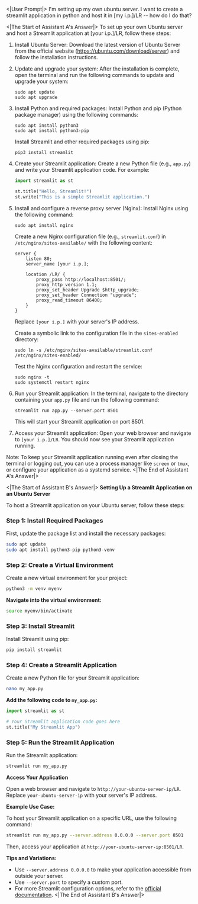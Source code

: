 <|User Prompt|>
I'm setting up my own ubuntu server. I want to create a streamlit application in python and host it in [my i.p.]/LR -- how do I do that?

<|The Start of Assistant A's Answer|>
To set up your own Ubuntu server and host a Streamlit application at [your i.p.]/LR, follow these steps:

1. Install Ubuntu Server:
   Download the latest version of Ubuntu Server from the official website (https://ubuntu.com/download/server) and follow the installation instructions.

2. Update and upgrade your system:
   After the installation is complete, open the terminal and run the following commands to update and upgrade your system:
   ```
   sudo apt update
   sudo apt upgrade
   ```

3. Install Python and required packages:
   Install Python and pip (Python package manager) using the following commands:
   ```
   sudo apt install python3
   sudo apt install python3-pip
   ```
   Install Streamlit and other required packages using pip:
   ```
   pip3 install streamlit
   ```

4. Create your Streamlit application:
   Create a new Python file (e.g., `app.py`) and write your Streamlit application code. For example:
   ```python
   import streamlit as st

   st.title("Hello, Streamlit!")
   st.write("This is a simple Streamlit application.")
   ```

5. Install and configure a reverse proxy server (Nginx):
   Install Nginx using the following command:
   ```
   sudo apt install nginx
   ```
   Create a new Nginx configuration file (e.g., `streamlit.conf`) in `/etc/nginx/sites-available/` with the following content:
   ```
   server {
       listen 80;
       server_name [your i.p.];

       location /LR/ {
           proxy_pass http://localhost:8501/;
           proxy_http_version 1.1;
           proxy_set_header Upgrade $http_upgrade;
           proxy_set_header Connection "upgrade";
           proxy_read_timeout 86400;
       }
   }
   ```
   Replace `[your i.p.]` with your server's IP address.

   Create a symbolic link to the configuration file in the `sites-enabled` directory:
   ```
   sudo ln -s /etc/nginx/sites-available/streamlit.conf /etc/nginx/sites-enabled/
   ```

   Test the Nginx configuration and restart the service:
   ```
   sudo nginx -t
   sudo systemctl restart nginx
   ```

6. Run your Streamlit application:
   In the terminal, navigate to the directory containing your `app.py` file and run the following command:
   ```
   streamlit run app.py --server.port 8501
   ```
   This will start your Streamlit application on port 8501.

7. Access your Streamlit application:
   Open your web browser and navigate to `[your i.p.]/LR`. You should now see your Streamlit application running.

Note: To keep your Streamlit application running even after closing the terminal or logging out, you can use a process manager like `screen` or `tmux`, or configure your application as a systemd service.
<|The End of Assistant A's Answer|>

<|The Start of Assistant B's Answer|>
**Setting Up a Streamlit Application on an Ubuntu Server**

To host a Streamlit application on your Ubuntu server, follow these steps:

### **Step 1: Install Required Packages**

First, update the package list and install the necessary packages:

```bash
sudo apt update
sudo apt install python3-pip python3-venv
```

### **Step 2: Create a Virtual Environment**

Create a new virtual environment for your project:

```bash
python3 -m venv myenv
```

**Navigate into the virtual environment:**

```bash
source myenv/bin/activate
```

### **Step 3: Install Streamlit**

Install Streamlit using pip:

```bash
pip install streamlit
```

### **Step 4: Create a Streamlit Application**

Create a new Python file for your Streamlit application:

```bash
nano my_app.py
```

**Add the following code to `my_app.py`:**

```python
import streamlit as st

# Your Streamlit application code goes here
st.title("My Streamlit App")
```

### **Step 5: Run the Streamlit Application**

Run the Streamlit application:

```bash
streamlit run my_app.py
```

**Access Your Application**

Open a web browser and navigate to `http://your-ubuntu-server-ip/LR`. Replace `your-ubuntu-server-ip` with your server's IP address.

**Example Use Case:**

To host your Streamlit application on a specific URL, use the following command:

```bash
streamlit run my_app.py --server.address 0.0.0.0 --server.port 8501
```

Then, access your application at `http://your-ubuntu-server-ip:8501/LR`.

**Tips and Variations:**

- Use `--server.address 0.0.0.0` to make your application accessible from outside your server.
- Use `--server.port` to specify a custom port.
- For more Streamlit configuration options, refer to the [official documentation](https://docs.streamlit.io/en/stable/advanced_settings.html).
<|The End of Assistant B's Answer|>